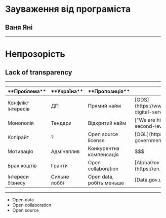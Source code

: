 # Зауваження від програміста
## Ваня Яні 

---
# Непрозорість
## Lack of transparency
---

<table class="reveal">
<thead>
<tr>
<th>**Проблема**</th>
<th>**Україна**</th>
<th>**Пропозиція**</th>
<th>**Великобританія**</th>
</tr>
</thead>
<tbody>
<tr>
<td>Конфлікт інтересів</td>
<td>ДП</td>
<td>Прямий найм</td>
<td>[GDS](https://www.gov.uk/government/organisations/government-digital-service)</td>
</tr>
<tr>
<td>Монополія</td>
<td>Тендери</td>
<td>Відкритий найм</td>
<td>[&quot;We are hiring&quot;](https://gds.blog.gov.uk/2011/10/25/the-second-lever/)</td>
</tr>
<tr>
<td>Копірайт</td>
<td>?</td>
<td>Open source license</td>
<td>[OGL](https://www.nationalarchives.gov.uk/doc/open-government-licence/version/3/)</td>
</tr>
<tr>
<td>Мотивація</td>
<td>Адмінвплив</td>
<td>Конкурентна компенсація</td>
<td>$$$</td>
</tr>
<tr>
<td>Брак коштів</td>
<td>Гранти</td>
<td>Open collaboration</td>
<td>[AlphaGov on Github](https://github.com/alphagov) ([About](https://en.wikipedia.org/wiki/Alphagov))</td>
</tr>
<tr>
<td>Інтереси бізнесу</td>
<td>Сильне лоббі</td>
<td>Open data, робіть меньше</td>
<td>[Data.gov.uk](http://data.gov.uk/)</td>
</tr>
</tbody>
</table>

---
* Open data
* Open collaboration
* Open source
